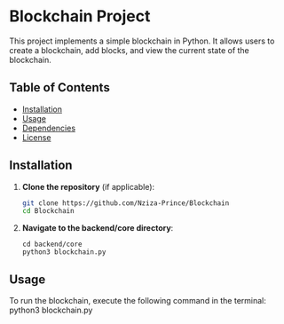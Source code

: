 # Blockchain Project

This project implements a simple blockchain in Python. It allows users to create a blockchain, add blocks, and view the current state of the blockchain.

## Table of Contents
- [Installation](#installation)
- [Usage](#usage)
- [Dependencies](#dependencies)
- [License](#license)

## Installation

1. **Clone the repository** (if applicable):
   ```bash
   git clone https://github.com/Nziza-Prince/Blockchain
   cd Blockchain
   ```
2. **Navigate to the backend/core directory**:
   ```
   cd backend/core
   python3 blockchain.py
   ```
## Usage

To run the blockchain, execute the following command in the terminal: python3 blockchain.py

